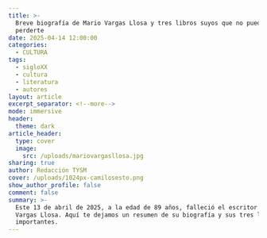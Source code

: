 ```yaml
---
title: >-
  Breve biografía de Mario Vargas Llosa y tres libros suyos que no puedes
  perderte
date: 2025-04-14 12:00:00
categories:
  - CULTURA
tags:
  - sigloXX
  - cultura
  - literatura
  - autores
layout: article
excerpt_separator: <!--more-->
mode: immersive
header:
  theme: dark
article_header:
  type: cover
  image:
    src: /uploads/mariovargasllosa.jpg
sharing: true
author: Redacción TYSM
cover: /uploads/1024px-camilosesto.png
show_author_profile: false
comment: false
summary: >-
  Este 13 de abril de 2025, a la edad de 89 años, falleció el escritor Mario
  Vargas Llosa. Aquí te dejamos un resumen de su biografía y sus tres libros más
  importantes.
---
```

